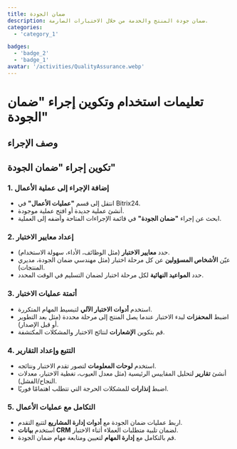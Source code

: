 ```yaml
---
title: ضمان الجودة
description: ضمان جودة المنتج والخدمة من خلال الاختبارات الصارمة.
categories:
  - 'category_1'

badges:
  - 'badge_2'
  - 'badge_1'
avatar: '/activities/QualityAssurance.webp'
---
```

# تعليمات استخدام وتكوين إجراء "ضمان الجودة"

## وصف الإجراء

## **تكوين إجراء "ضمان الجودة"**

### 1. إضافة الإجراء إلى عملية الأعمال
- انتقل إلى قسم **"عمليات الأعمال"** في Bitrix24.
- أنشئ عملية جديدة أو افتح عملية موجودة.
- ابحث عن إجراء **"ضمان الجودة"** في قائمة الإجراءات المتاحة وأضفه إلى العملية.

### 2. إعداد معايير الاختبار
- حدد **معايير الاختبار** (مثل الوظائف، الأداء، سهولة الاستخدام).
- عيّن **الأشخاص المسؤولين** عن كل مرحلة اختبار (مثل مهندسي ضمان الجودة، مديري المنتجات).
- حدد **المواعيد النهائية** لكل مرحلة اختبار لضمان التسليم في الوقت المحدد.

### 3. أتمتة عمليات الاختبار
- استخدم **أدوات الاختبار الآلي** لتبسيط المهام المتكررة.
- اضبط **المحفزات** لبدء الاختبار عندما يصل المنتج إلى مرحلة محددة (مثل بعد التطوير أو قبل الإصدار).
- قم بتكوين **الإشعارات** لنتائج الاختبار والمشكلات المكتشفة.

### 4. التتبع وإعداد التقارير
- استخدم **لوحات المعلومات** لتصور تقدم الاختبار ونتائجه.
- أنشئ **تقارير** لتحليل المقاييس الرئيسية (مثل معدل العيوب، تغطية الاختبار، معدلات النجاح/الفشل).
- اضبط **إنذارات** للمشكلات الحرجة التي تتطلب اهتمامًا فوريًا.

### 5. التكامل مع عمليات الأعمال
- اربط عمليات ضمان الجودة مع **أدوات إدارة المشاريع** لتتبع التقدم.
- استخدم **بيانات CRM** لضمان تلبية متطلبات العملاء أثناء الاختبار.
- قم بالتكامل مع **إدارة المهام** لتعيين ومتابعة مهام ضمان الجودة.